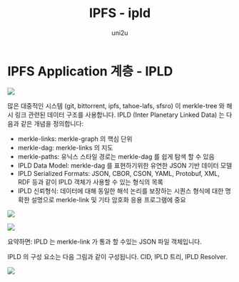 ﻿---
layout: post
title: "IPFS - ipld"
categories:
  - IPFS_Review
tags:
  - IPFS_ipld
lang: ko
author: "uni2u"
meta: "Springfield"
---

# IPFS Application 계층 - IPLD

![](https://d2w9rnfcy7mm78.cloudfront.net/1460904/display_a17b47ccd1506a4a2db5cf8183f706a6?1511808471)

많은 대중적인 시스템 (git, bittorrent, ipfs, tahoe-lafs, sfsro) 이 merkle-tree 와 해시 링크 관련된 데이터 구조를 사용합니다. IPLD (Inter Planetary Linked Data) 는 다음과 같은 개념을 정의합니다:

- merkle-links: merkle-graph 의 핵심 단위
- merkle-dag: merkle-links 의 지도
- merkle-paths: 유닉스 스타일 경로는 merkle-dag 를 쉽게 탐색 할 수 있음
- IPLD Data Model: merkle-dag 를 표현하기위한 유연한 JSON 기반 데이터 모델
- IPLD Serialized Formats: JSON, CBOR, CSON, YAML, Protobuf, XML, RDF 등과 같이 IPLD 객체가 사용할 수 있는 형식의 목록
- IPLD 신뢰형식: 데이터에 대해 동일한 해석 논리를 보장하는 시퀀스 형식에 대한 명확한 설명으로 merkle-link 및 기타 암호화 응용 프로그램에 중요

![](http://image.chaindesk.cn/IPLD%E7%BB%84%E4%BB%B6.jpg/mark)

![](https://pocket-image-cache.com/direct?url=http%3A%2F%2Fimage.chaindesk.cn%2FIPLD%25E7%25BB%2593%25E6%259E%2584.jpg%2Fmark&resize=w1408)

요약하면: IPLD 는 merkle-link 가 통과 할 수있는 JSON 파일 객체입니다.

IPLD 의 구성 요소는 다음 그림과 같이 구성됩니다. CID, IPLD 트리, IPLD Resolver.

![](https://i.warosu.org/data/biz/img/0120/19/1544045573897.png)


